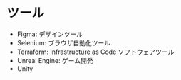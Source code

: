 # ツール

- Figma: デザインツール
- Selenium: ブラウザ自動化ツール
- Terraform: Infrastructure as Code ソフトウェアツール
- Unreal Engine: ゲーム開発
- Unity
